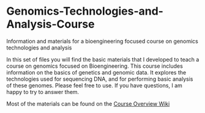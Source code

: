 # Genomics-Technologies-and-Analysis-Course
Information and materials for a bioengineering focused course on genomics technologies and analysis

In this set of files you will find the basic materials that I developed to teach a course on genomics focused on Bioengineering. 
This course includes information on the basics of genetics and genomic data. It explores the technologies used for sequencing DNA, and 
for performing basic analysis of these genomes. Please feel free to use. If you have questions, I am happy to try to answer them.

Most of the materials can be found on the [Course Overview Wiki](https://github.com/krthickman/Genomics-Technologies-and-Analysis-Course/wiki/Course-Overview)
